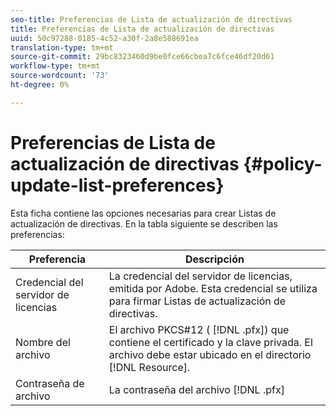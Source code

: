 ```yaml
---
seo-title: Preferencias de Lista de actualización de directivas
title: Preferencias de Lista de actualización de directivas
uuid: 50c97288-0185-4c52-a30f-2a8e588691ea
translation-type: tm+mt
source-git-commit: 29bc8323460d9be0fce66cbea7c6fce46df20d61
workflow-type: tm+mt
source-wordcount: '73'
ht-degree: 0%

---
```



# Preferencias de Lista de actualización de directivas {#policy-update-list-preferences}

Esta ficha contiene las opciones necesarias para crear Listas de actualización de directivas. En la tabla siguiente se describen las preferencias:

| Preferencia | Descripción |
|---|---|
| Credencial del servidor de licencias | La credencial del servidor de licencias, emitida por Adobe. Esta credencial se utiliza para firmar Listas de actualización de directivas. |
| Nombre del archivo | El archivo PKCS#12 ( [!DNL .pfx]) que contiene el certificado y la clave privada. El archivo debe estar ubicado en el directorio [!DNL Resource]. |
| Contraseña de archivo | La contraseña del archivo [!DNL .pfx] |

